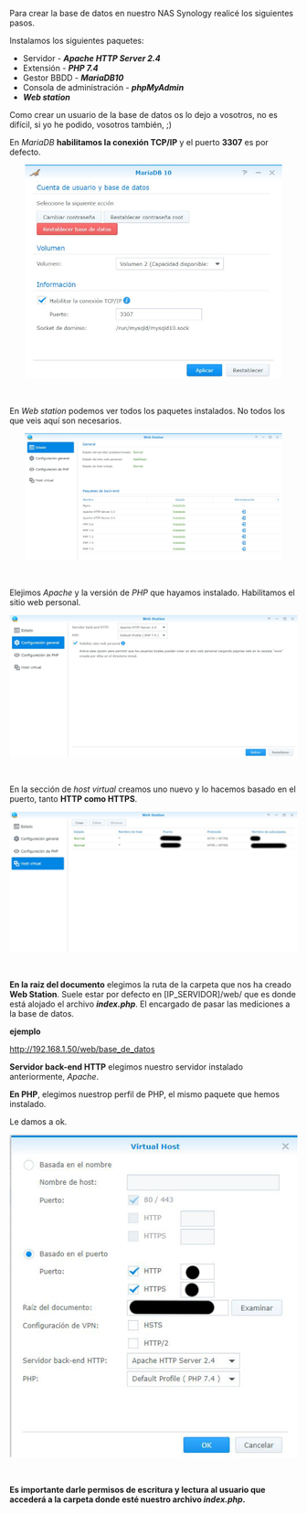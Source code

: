 Para crear la base de datos en nuestro NAS Synology realicé los siguientes pasos.

Instalamos los siguientes paquetes:

- Servidor -  **_Apache HTTP Server 2.4_**
- Extensión - **_PHP 7.4_**
- Gestor BBDD - **_MariaDB10_**
- Consola de administración - **_phpMyAdmin_**
- **_Web station_**

Como crear un usuario de la base de datos os lo dejo a vosotros, no es difícil, si yo he podido, vosotros también, ;)

En _MariaDB_ **habilitamos la conexión TCP/IP** y el puerto **3307** es por defecto.

<p align="center">
  <img src="https://github.com/NewbieMakerLearning/Cliente_Estacion_Meteo/blob/master/pictures/MariaDb_activar_TCP_IP.JPG" width="450" title="hover text">
</p>
<br>

En _Web station_ podemos ver todos los paquetes instalados. No todos los que veis aquí son necesarios.

<p align="center">
  <img src="https://github.com/NewbieMakerLearning/Cliente_Estacion_Meteo/blob/master/pictures/Web_Station_1.JPG" width="450" title="hover text">
</p>
<br>

Elejimos _Apache_ y la versión de _PHP_ que hayamos instalado. Habilitamos el sitio web personal. 

<p align="center">
  <img src="https://github.com/NewbieMakerLearning/Cliente_Estacion_Meteo/blob/master/pictures/Habilitar_Web_personal.JPG" width="550" title="hover text">
</p>

<br>

En la sección de _host virtual_ creamos uno nuevo y lo hacemos basado en el puerto, tanto **HTTP como HTTPS**. 

<p align="center">
  <img src="https://github.com/NewbieMakerLearning/Cliente_Estacion_Meteo/blob/master/pictures/host_Virtual_1.JPG" width="550" title="hover text">
</p>
<br>

**En la raiz del documento** elegimos la ruta de la carpeta que nos ha creado **Web Station**. Suele estar por defecto en [IP_SERVIDOR]/web/ que es donde está alojado el archivo **_index.php_**. El encargado de pasar las mediciones a la base de datos.

**ejemplo**

http://192.168.1.50/web/base_de_datos

**Servidor back-end HTTP** elegimos nuestro servidor instalado anteriormente, _Apache_.

**En PHP**, elegimos nuestrop perfil de PHP, el mismo paquete que hemos instalado.

Le damos a ok.

<p align="center">
  <img src="https://github.com/NewbieMakerLearning/Cliente_Estacion_Meteo/blob/master/pictures/host_Virtual_2.JPG" width="550" title="hover text">
</p>
<br>

**Es importante darle permisos de escritura y lectura al usuario que accederá a la carpeta donde esté nuestro archivo _index.php_.**

